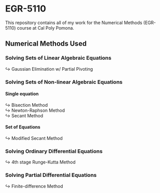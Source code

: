 # EGR-5110
This repository contains all of my work for the Numerical Methods (EGR-5110) course at Cal Poly Pomona.

## Numerical Methods Used

### Solving Sets of Linear Algebraic Equations

$\hookrightarrow$ Gaussian Elimination w/ Partial Pivoting 

### Solving Sets of Non-linear Algebraic Equations

#### Single equation
$\hookrightarrow$ Bisection Method \
$\hookrightarrow$ Newton-Raphson Method \
$\hookrightarrow$ Secant Method

#### Set of Equations
$\hookrightarrow$ Modified Secant Method

### Solving Ordinary Differential Equations
$\hookrightarrow$ 4th stage Runge-Kutta Method

### Solving Partial Differential Equations
$\hookrightarrow$ Finite-difference Method
